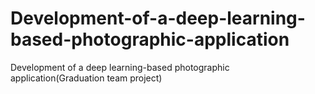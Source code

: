 # Development-of-a-deep-learning-based-photographic-application
Development of a deep learning-based photographic application(Graduation team project)
